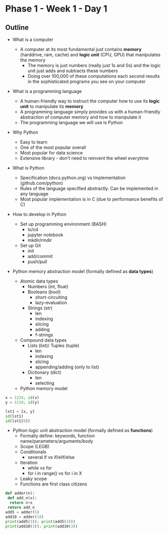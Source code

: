 # Phase 1 - Week 1 - Day 1

## Outline

* What is a computer
  * A computer at its most fundamental just contains **memory** (harddrive, ram, cache) and **logic unit** (CPU, GPU) that manipulates the memory
    * The memory is just numbers (really just 1s and 0s) and the logic unit just adds and subtracts these numbers
    * Doing over 100,000 of these computations each second results in the sophisticated programs you see on your computer

* What is a programming language
  * A human-friendly way to instruct the computer how to use its **logic unit** to manipulate its **memory**
  * A programming language simply provides us with a human-friendly abstraction of computer memory and how to manipulate it
  * The programming language we will use is Python
  
* Why Python
  * Easy to learn
  * One of the most popular overall
  * Most popular for data science
  * Extensive library - don't need to reinvent the wheel everytime

* What is Python
  * Specification (docs.python.org) vs Implementation (github.com/python)
  * Rules of the language specified abstractly. Can be implemented in any language
  * Most popular implementation is in C (due to performance benefits of C)

* How to develop in Python
  * Set up programming environment (BASH)
    * ls/cd
    * jupyter notebook
    * mkdir/rmdir
  * Set up Git 
    * init
    * add/commit
    * push/pull
    
 * Python memory abstraction model (formally defined as **data types**)
   * Atomic data types
     * Numbers (int, float)
     * Booleans (bool)
       * short-circuiting
       * lazy-evaluation
     * Strings (str)
       * len
       * indexing
       * slicing
       * adding
       * f-strings
   * Compound data types
     * Lists (list)/ Tuples (tuple)
       * len
       * indexing
       * slicing
       * appending/adding (only to list)
     * Dictionary (dict)
       * len
       * selecting
   * Python memory model
```Python
x = 1234; id(x)
y = 1234; id(y)

lst1 = [x, y]
id(lst1)
id(lst1[0])
```
 * Python logic unit abstraction model (formally defined as **functions**)
   * Formally define: keywords, function name/parameters/arguments/body
   * Scope (LEGB)
   * Conditionals
     * several if vs if/elif/else
   * Iteration
     * while vs for
     * for i in range() vs for i in X
   * Leaky scope
   * Functions are first class citizens
```Python
def adder(n):
 def add_n(x):
  return n+x
 return add_n
add5 = adder(5)
add10 = adder(10)
print(add5(3)); print(add5(10))
print(add10(3)); print(add10(3))
```

